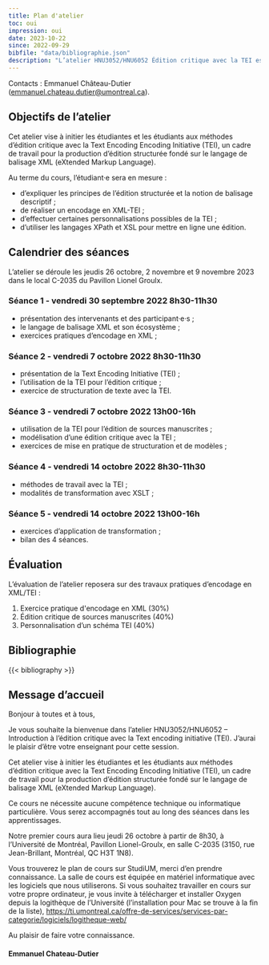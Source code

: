 ```yaml
---
title: Plan d'atelier
toc: oui
impression: oui
date: 2023-10-22
since: 2022-09-29
bibfile: "data/bibliographie.json"
description: "L’atelier HNU3052/HNU6052 Édition critique avec la TEI est un cours offert dans le cadre du microprogramme en humanités numériques et du programme d'études DESS en édition numérique de l’Université de Montréal."
---
```

Contacts : Emmanuel Château-Dutier ([emmanuel.chateau.dutier@umontreal.ca](emmanuel.chateau.dutier@umontreal.ca)).

## Objectifs de l’atelier
Cet atelier vise à initier les étudiantes et les étudiants aux méthodes d’édition critique avec la Text Encoding Encoding Initiative (TEI), un cadre de travail pour la production d’édition structurée fondé sur le langage de balisage XML (eXtended Markup Language).

Au terme du cours, l’étudiant·e sera en mesure :

- d’expliquer les principes de l’édition structurée et la notion de balisage descriptif ;
- de réaliser un encodage en XML-TEI ;
- d’effectuer certaines personnalisations possibles de la TEI ;
- d’utiliser les langages XPath et XSL pour mettre en ligne une édition.

## Calendrier des séances
L’atelier se déroule les jeudis 26 octobre, 2 novembre et 9 novembre 2023 dans le local C-2035 du Pavillon Lionel Groulx.

### Séance 1 - vendredi 30 septembre 2022 8h30-11h30

- présentation des intervenants et des participant·e·s ;
- le langage de balisage XML et son écosystème ;
- exercices pratiques d’encodage en XML ;

### Séance 2 - vendredi 7 octobre 2022 8h30-11h30

- présentation de la Text Encoding Initiative (TEI) ;
- l’utilisation de la TEI pour l’édition critique ;
- exercice de structuration de texte avec la TEI.

### Séance 3 - vendredi 7 octobre 2022 13h00-16h

- utilisation de la TEI pour l’édition de sources manuscrites ;
- modélisation d’une édition critique avec la TEI ;
- exercices de mise en pratique de structuration et de modèles ;

### Séance 4 - vendredi 14 octobre 2022 8h30-11h30

- méthodes de travail avec la TEI ;
- modalités de transformation avec XSLT ;

### Séance 5 - vendredi 14 octobre 2022 13h00-16h

- exercices d’application de transformation ;
- bilan des 4 séances.


## Évaluation
L’évaluation de l’atelier reposera sur des travaux pratiques d’encodage en XML/TEI :

1. Exercice pratique d'encodage en XML (30%)
1. Édition critique de sources manuscrites (40%)
2. Personnalisation d’un schéma TEI (40%)

## Bibliographie

{{< bibliography >}}


## Message d’accueil

Bonjour à toutes et à tous,

Je vous souhaite la bienvenue dans l’atelier HNU3052/HNU6052 – Introduction à l’édition critique avec la Text encoding initiative (TEI). J’aurai le plaisir d’être votre enseignant pour cette session.

Cet atelier vise à initier les étudiantes et les étudiants aux méthodes d’édition critique avec la Text Encoding Encoding Initiative (TEI), un cadre de travail pour la production d’édition structurée fondé sur le langage de balisage XML (eXtended Markup Language).

Ce cours ne nécessite aucune compétence technique ou informatique particulière. Vous serez accompagnés tout au long des séances dans les apprentissages.

Notre premier cours aura lieu jeudi 26 octobre à partir de 8h30, à l’Université de Montréal, Pavillon Lionel-Groulx, en salle C-2035 (3150, rue Jean-Brillant, Montréal, QC H3T 1N8).

Vous trouverez le plan de cours sur StudiUM, merci d’en prendre connaissance. La salle de cours est équipée en matériel informatique avec les logiciels que nous utiliserons. Si vous souhaitez travailler en cours sur votre propre ordinateur, je vous invite à télécharger et installer Oxygen depuis la logithèque de l’Université (l’installation pour Mac se trouve à la fin de la liste), https://ti.umontreal.ca/offre-de-services/services-par-categorie/logiciels/logitheque-web/

Au plaisir de faire votre connaissance.

#### Emmanuel Chateau-Dutier
